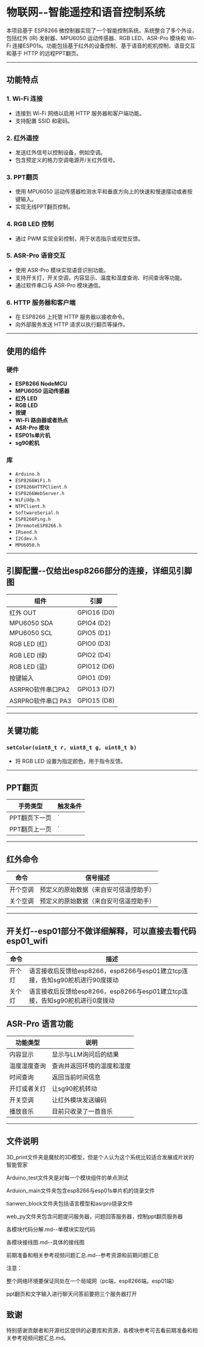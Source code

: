 # 物联网--智能遥控和语音控制系统

本项目基于 ESP8266 微控制器实现了一个智能控制系统。系统整合了多个外设，包括红外 (IR) 发射器、MPU6050 运动传感器、RGB LED、ASR-Pro 模块和 Wi-Fi 连接ESP01s。功能包括基于红外的设备控制、基于语音的舵机控制、语音交互和基于 HTTP 的远程PPT翻页。

---

## 功能特点

### 1. **Wi-Fi 连接**
   - 连接到 Wi-Fi 网络以启用 HTTP 服务器和客户端功能。
   - 支持配置 SSID 和密码。

### 2. **红外遥控**
   - 发送红外信号以控制设备，例如空调。
   - 包含预定义的格力空调电源开/关红外信号。

### 3. **PPT翻页**
   - 使用 MPU6050 运动传感器检测水平和垂直方向上的快速和慢速摆动或者按键输入。
   - 实现无线PPT翻页控制。

### 4. **RGB LED 控制**
   - 通过 PWM 实现全彩控制，用于状态指示或视觉反馈。

### 5. **ASR-Pro 语音交互**
   - 使用 ASR-Pro 模块实现语音识别功能。
   - 支持开关灯，开关空调，内容显示、温度和湿度查询、时间查询等功能。
   - 通过软件串口与 ASR-Pro 模块通信。

### 6. **HTTP 服务器和客户端**
   - 在 ESP8266 上托管 HTTP 服务器以接收命令。
   - 向外部服务发送 HTTP 请求以执行翻页等操作。

---

## 使用的组件

### 硬件
- **ESP8266 NodeMCU**
- **MPU6050 运动传感器**
- **红外 LED**
- **RGB LED**
- **按键**
- **Wi-Fi 路由器或者热点**
- **ASR-Pro 模块**
- **ESP01s单片机**
- **sg90舵机**

### 库
- `Arduino.h`
- `ESP8266WiFi.h`
- `ESP8266HTTPClient.h`
- `ESP8266WebServer.h`
- `WiFiUdp.h`
- `NTPClient.h`
- `SoftwareSerial.h`
- `ESP8266Ping.h`
- `IRremoteESP8266.h`
- `IRsend.h`
- `I2Cdev.h`
- `MPU6050.h`

---

## 引脚配置--仅给出esp8266部分的连接，详细见引脚图

| 组件               | 引脚        |
| ------------------ | ----------- |
| 红外 OUT           | GPIO16 (D0) |
| MPU6050 SDA        | GPIO4 (D2)  |
| MPU6050 SCL        | GPIO5 (D1)  |
| RGB LED (红)       | GPIO0 (D3)  |
| RGB LED (绿)       | GPIO2 (D4)  |
| RGB LED (蓝)       | GPIO12 (D6) |
| 按键输入           | GPIO1 (D9)  |
| ASRPRO软件串口PA2  | GPIO13 (D7) |
| ASRPRO软件串口 PA3 | GPIO15 (D8) |

---

## 关键功能

### `setColor(uint8_t r, uint8_t g, uint8_t b)`
- 将 RGB LED 设置为指定颜色，用于指令反馈。

---

## PPT翻页

| 手势类型      | 触发条件                   |
| ------------- | -------------------------- |
| PPT翻页下一页 | `|ΔAx| > 5000`或者按键按下 |
| PPT翻页上一页 | `|ΔAy| > -5000`            |

---

## 红外命令

| 命令     | 信号描述                               |
| -------- | -------------------------------------- |
| 开个空调 | 预定义的原始数据（来自安可信遥控助手） |
| 关个空调 | 预定义的原始数据（来自安可信遥控助手） |

---

## 开关灯--esp01部分不做详细解释，可以直接去看代码esp01_wifi

| 命令   | 描述                                                         |
| ------ | ------------------------------------------------------------ |
| 开个灯 | 语言接收后反馈给esp8266，esp8266与esp01建立tcp连接，告知sg90舵机进行90度拨动 |
| 关个灯 | 语言接收后反馈给esp8266，esp8266与esp01建立tcp连接，告知sg90舵机进行0度拨动 |

## ASR-Pro 语言功能

| 功能类型     | 说明                       |
| ------------ | -------------------------- |
| 内容显示     | 显示与LLM询问后的结果      |
| 温度湿度查询 | 查询并返回环境的温度和湿度 |
| 时间查询     | 返回当前时间信息           |
| 开灯或者关灯 | 让sg90舵机转动             |
| 开关空调     | 让红外模块发送编码         |
| 播放音乐     | 目前只收录了一首音乐       |

---

## 文件说明

3D_print文件夹是魔杖的3D模型，但是个人认为这个系统比较适合发展成片状的智能管家

Arduino_test文件夹是对每一个模块组件的单点测试

Arduion_main文件夹包含esp8266与esp01s单片机的烧录文件

tianwen_block文件夹包括语言模型和asrpro烧录文件

web_py文件夹包含问题提问服务器，问题回答服务器，控制ppt翻页服务器

各模块代码分解.md--单模块实现代码

各模块接线图.md--具体的接线图

前期准备和相关参考视频问题汇总.md--参考资源和前期问题汇总

注意：

整个网络环境要保证同处在一个局域网（pc端，esp8266端。esp01端）

ppt翻页和文字输入进行聊天问答前要把三个服务器打开

## 致谢

特别感谢贡献者和开源社区提供的必要库和资源，各模块参考可去看前期准备和相关参考视频问题汇总.md。
